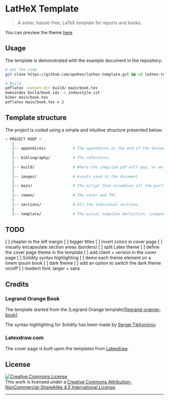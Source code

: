 # LatHeX Template

> A sober, hassle-free, LaTeX template for reports and books.

You can preview the theme [here](https://apehex.github.io/lathex-template)

## Usage

The template is demonstrated with the example document in the repository:

```bash
# Get the code
git clone https://github.com/apehex/lathex-template.git && cd lathex-template/

# Build
pdflatex -output-dir build/ main/book.tex
makeindex build/book.idx -s indexstyle.ist
biber main/book.tex
pdflatex main/book.tex x 2
```

## Template structure

The project is coded using a simple and intuitive structure presented below:

```bash
< PROJECT ROOT >
   |
   |-- appendices/            # The appendices at the end of the document
   |
   |-- bibliography/          # The references
   |
   |-- build/                 # Where the compiled pdf will pop, as well as temp files
   |
   |-- images/                # Assets used in the document
   |
   |-- main/                  # The script that assembles all the parts into one document
   |
   |-- roman/                 # The cover and TOC
   |
   |-- sections/              # All the individual sections
   |
   |-- template/              # The actual template definition, independent from the document it presents
```

## TODO

[ ] chapter in the left margin
[ ] bigger titles
[ ] invert colors in cover page
[ ] visually encapsulate section areas (borders)
[ ] split Latex theme
[ ] define the cover page theme in the template
[ ] add client + version in the cover page
[ ] Solidity syntax highlighting
[ ] demo each theme element on a lorem ipsum book
[ ] dark theme
[ ] add an option to switch the dark theme on/off
[ ] modern font: larger + sans

## Credits

### Legrand Orange Book

The template started from the [Legrand Orange template][[legrand-orange-book]].

The syntax highlighting for Solidity has been made by [Sergei Tikhomirov][solidity-syntax-highlighting]

### Latexdraw.com

The cover page is built upon the templates from [Latexdraw][latexdraw].

## License

<a rel="license" href="http://creativecommons.org/licenses/by-nc-sa/4.0/">
   <img alt="Creative Commons License" style="border-width:0" src="https://i.creativecommons.org/l/by-nc-sa/4.0/88x31.png" />
</a>
<br />
This work is licensed under a <a rel="license" href="http://creativecommons.org/licenses/by-nc-sa/4.0/">Creative Commons Attribution-NonCommercial-ShareAlike 4.0 International License</a>.

---

[latexdraw]: https://latexdraw.com/tikz-cover-pages-gallery/
[legrand-orange-book]: https://www.latextemplates.com/template/legrand-orange-book
[solidity-syntax-highlighting]: https://github.com/s-tikhomirov/solidity-latex-highlighting
